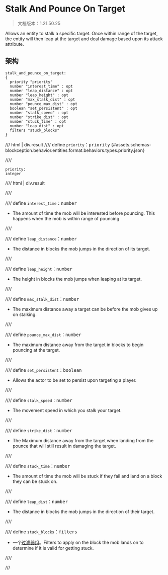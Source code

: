 # Stalk And Pounce On Target

> 文档版本：1.21.50.25

Allows an entity to stalk a specific target. Once within range of the target, the entity will then leap at the target and deal damage based upon its attack attribute.

## 架构

```mcschema
stalk_and_pounce_on_target:
{
  priority "priority"
  number "interest_time" : opt
  number "leap_distance" : opt
  number "leap_height" : opt
  number "max_stalk_dist" : opt
  number "pounce_max_dist" : opt
  boolean "set_persistent" : opt
  number "stalk_speed" : opt
  number "strike_dist" : opt
  number "stuck_time" : opt
  number "leap_dist" : opt
  filters "stuck_blocks"
}

```

/// html | div.result
//// define
`priority`：<samp>priority</samp> {#assets.schemas-blockception.behavior.entities.format.behaviors.types.priority.json}


////

```mcschema
priority:
integer

```

//// html | div.result

////



//// define
`interest_time`：<samp>number</samp>

- The amount of time the mob will be interested before pouncing. This happens when the mob is within range of pouncing


////


//// define
`leap_distance`：<samp>number</samp>

- The distance in blocks the mob jumps in the direction of its target.


////


//// define
`leap_height`：<samp>number</samp>

- The height in blocks the mob jumps when leaping at its target.


////


//// define
`max_stalk_dist`：<samp>number</samp>

- The maximum distance away a target can be before the mob gives up on stalking.


////


//// define
`pounce_max_dist`：<samp>number</samp>

- The maximum distance away from the target in blocks to begin pouncing at the target.


////


//// define
`set_persistent`：<samp>boolean</samp>

- Allows the actor to be set to persist upon targeting a player.


////


//// define
`stalk_speed`：<samp>number</samp>

- The movement speed in which you stalk your target.


////


//// define
`strike_dist`：<samp>number</samp>

- The Maximum distance away from the target when landing from the pounce that will still result in damaging the target.


////


//// define
`stuck_time`：<samp>number</samp>

- The amount of time the mob will be stuck if they fail and land on a block they can be stuck on.


////


//// define
`leap_dist`：<samp>number</samp>

- The distance in blocks the mob jumps in the direction of their target.


////


//// define
`stuck_blocks`：<samp>filters</samp>

- 一个[过滤器组](../filter.md)。Filters to apply on the block the mob lands on to determine if it is valid for getting stuck.


////


///

